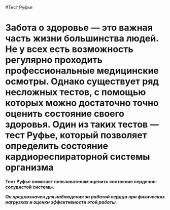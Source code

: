 #Тест Руфье

# Забота о здоровье ― это важная часть жизни большинства людей. Не у всех есть возможность регулярно проходить профессиональные медицинские осмотры. Однако существует ряд несложных тестов, с помощью которых можно достаточно точно оценить состояние своего здоровья. Один из таких тестов — тест Руфье, который позволяет определить состояние кардиореспираторной системы организма
**Тест Руфье помогает пользователям оценить состояние сердечно-сосудистой системы.**


***Он предназначен для наблюдения за работой сердца при физических нагрузках и оценки эффективности этой работы.***
